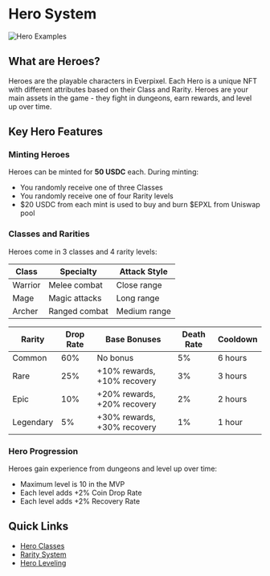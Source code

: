 # Hero System

![Hero Examples](https://placeholder.com/wp-content/uploads/2018/10/placeholder.png)

## What are Heroes?

Heroes are the playable characters in Everpixel. Each Hero is a unique NFT with different attributes based on their Class and Rarity. Heroes are your main assets in the game - they fight in dungeons, earn rewards, and level up over time.

## Key Hero Features

### Minting Heroes

Heroes can be minted for **50 USDC** each. During minting:
- You randomly receive one of three Classes
- You randomly receive one of four Rarity levels
- $20 USDC from each mint is used to buy and burn $EPXL from Uniswap pool

### Classes and Rarities

Heroes come in 3 classes and 4 rarity levels:

| Class | Specialty | Attack Style |
|-------|-----------|--------------|
| Warrior | Melee combat | Close range |
| Mage | Magic attacks | Long range |
| Archer | Ranged combat | Medium range |

| Rarity | Drop Rate | Base Bonuses | Death Rate | Cooldown |
|--------|-----------|--------------|------------|----------|
| Common | 60% | No bonus | 5% | 6 hours |
| Rare | 25% | +10% rewards, +10% recovery | 3% | 3 hours |
| Epic | 10% | +20% rewards, +20% recovery | 2% | 2 hours |
| Legendary | 5% | +30% rewards, +30% recovery | 1% | 1 hour |

### Hero Progression

Heroes gain experience from dungeons and level up over time:
- Maximum level is 10 in the MVP
- Each level adds +2% Coin Drop Rate
- Each level adds +2% Recovery Rate

## Quick Links
- [Hero Classes](classes.md)
- [Rarity System](rarities.md)
- [Hero Leveling](leveling.md)